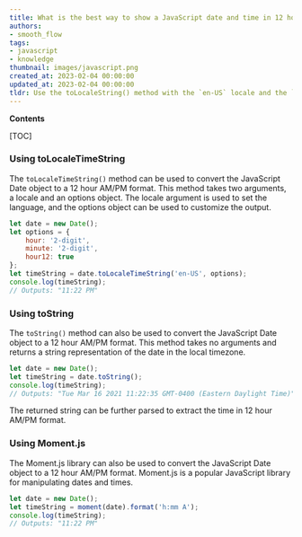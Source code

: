 ```yaml
---
title: What is the best way to show a JavaScript date and time in 12 hour am/pm format?
authors:
- smooth_flow
tags:
- javascript
- knowledge
thumbnail: images/javascript.png
created_at: 2023-02-04 00:00:00
updated_at: 2023-02-04 00:00:00
tldr: Use the toLocaleString() method with the `en-US` locale and the `hmm a` options to display the JavaScript DateTime in 12 hour AM/PM format.
---
```


**Contents**

[TOC]

### Using toLocaleTimeString

The `toLocaleTimeString()` method can be used to convert the JavaScript Date object to a 12 hour AM/PM format. This method takes two arguments, a locale and an options object. The locale argument is used to set the language, and the options object can be used to customize the output.

```javascript
let date = new Date();
let options = {
    hour: '2-digit',
    minute: '2-digit',
    hour12: true
};
let timeString = date.toLocaleTimeString('en-US', options);
console.log(timeString);
// Outputs: "11:22 PM"
```

### Using toString

The `toString()` method can also be used to convert the JavaScript Date object to a 12 hour AM/PM format. This method takes no arguments and returns a string representation of the date in the local timezone.

```javascript
let date = new Date();
let timeString = date.toString();
console.log(timeString);
// Outputs: "Tue Mar 16 2021 11:22:35 GMT-0400 (Eastern Daylight Time)"
```

The returned string can be further parsed to extract the time in 12 hour AM/PM format.

### Using Moment.js

The Moment.js library can also be used to convert the JavaScript Date object to a 12 hour AM/PM format. Moment.js is a popular JavaScript library for manipulating dates and times.

```javascript
let date = new Date();
let timeString = moment(date).format('h:mm A');
console.log(timeString);
// Outputs: "11:22 PM"
```
